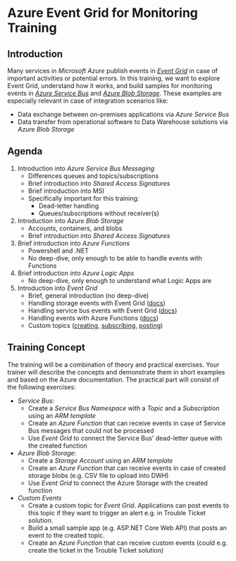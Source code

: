 # Azure Event Grid for Monitoring Training

## Introduction

Many services in *Microsoft Azure* publish events in [*Event Grid*](https://docs.microsoft.com/en-us/azure/event-grid/) in case of important activities or potential errors. In this training, we want to explore Event Grid, understand how it works, and build samples for monitoring events in [*Azure Service Bus*](https://docs.microsoft.com/en-us/azure/service-bus-messaging/service-bus-messaging-overview) and [*Azure Blob Storage*](https://docs.microsoft.com/en-us/azure/storage/blobs/storage-blobs-introduction). These examples are especially relevant in case of integration scenarios like:

* Data exchange between on-premises applications via *Azure Service Bus*
* Data transfer from operational software to Data Warehouse solutions via *Azure Blob Storage*

## Agenda

1. Introduction into *Azure Service Bus Messaging*
   * Differences queues and topics/subscriptions
   * Brief introduction into *Shared Access Signatures*
   * Brief introduction into MSI
   * Specifically important for this training:
     * Dead-letter handling
     * Queues/subscriptions without receiver(s)
1. Introduction into *Azure Blob Storage*
   * Accounts, containers, and blobs
   * Brief introduction into *Shared Access Signatures*
1. Brief introduction into *Azure Functions*
   * Powershell and .NET
   * No deep-dive, only enough to be able to handle events with Functions
1. Brief introduction into *Azure Logic Apps*
   * No deep-dive, only enough to understand what Logic Apps are
1. Introduction into *Event Grid*
   * Brief, general introduction (no deep-dive)
   * Handling storage events with Event Grid ([docs](https://docs.microsoft.com/en-us/azure/storage/blobs/storage-blob-event-overview))
   * Handling service bus events with Event Grid ([docs](https://docs.microsoft.com/en-us/azure/service-bus-messaging/service-bus-to-event-grid-integration-concept))
   * Handling events with Azure Functions ([docs](https://docs.microsoft.com/en-us/azure/azure-functions/functions-bindings-event-grid))
   * Custom topics ([creating](https://docs.microsoft.com/en-us/azure/event-grid/scripts/event-grid-cli-create-custom-topic), [subscribing](https://docs.microsoft.com/en-us/azure/event-grid/scripts/event-grid-cli-subscribe-custom-topic), [posting](https://docs.microsoft.com/en-us/azure/event-grid/post-to-custom-topic))

## Training Concept

The training will be a combination of theory and practical exercises. Your trainer will describe the concepts and demonstrate them in short examples and based on the Azure documentation. The practical part will consist of the following exercises:

* *Service Bus*:
  * Create a *Service Bus Namespace* with a *Topic* and a *Subscription* using an *ARM template*
  * Create an *Azure Function* that can receive events in case of Service Bus messages that could not be processed
  * Use *Event Grid* to connect the Service Bus' dead-letter queue with the created function
* *Azure Blob Storage*:
  * Create a *Storage Account* using an *ARM template*
  * Create an *Azure Function* that can receive events in case of created storage blobs (e.g. CSV file to upload into DWH)
  * Use *Event Grid* to connect the Azure Storage with the created function
* *Custom Events*
  * Create a custom topic for *Event Grid*. Applications can post events to this topic if they want to trigger an alert e.g. in Trouble Ticket solution.
  * Build a small sample app (e.g. ASP.NET Core Web API) that posts an event to the created topic.
  * Create an *Azure Function* that can receive custom events (could e.g. create the ticket in the Trouble Ticket solution)